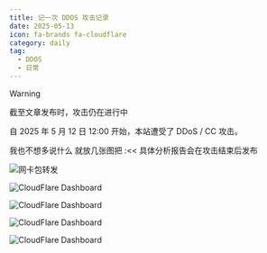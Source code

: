 ```yaml
---
title: 记一次 DDOS 攻击记录
date: 2025-05-13
icon: fa-brands fa-cloudflare
category: daily
tag:
  - DDOS
  - 日常
---
```


> [!warning]
>  截至文章发布时，攻击仍在进行中

自 2025 年 5 月 12 日 12:00 开始，本站遭受了 DDoS / CC 攻击。

我也不想多说什么 就放几张图把 :<<  具体分析报告会在攻击结束后发布

<!-- more -->

![网卡包转发](https://s3.pysio.online/cdn-cgi/image/f=avif,onerror=redirect,slow-connection-quality=50/https://s3.pysio.online/pysioimages/DDOS/VPS%20MPPS.png)

![CloudFlare Dashboard](https://s3.pysio.online/cdn-cgi/image/f=avif,onerror=redirect,slow-connection-quality=50/https://s3.pysio.online/pysioimages/DDOS/TY%20CLOUD%20FLARE%20CACHE.png)

![CloudFlare Dashboard](https://s3.pysio.online/cdn-cgi/image/f=avif,onerror=redirect,slow-connection-quality=50/https://s3.pysio.online/pysioimages/DDOS/Paths.png)

![CloudFlare Dashboard](https://s3.pysio.online/cdn-cgi/image/f=avif,onerror=redirect,slow-connection-quality=50/https://s3.pysio.online/pysioimages/DDOS/ClouFlare%20WAF.png)

![CloudFlare Dashboard](https://s3.pysio.online/cdn-cgi/image/f=avif,onerror=redirect,slow-connection-quality=50/https://s3.pysio.online/pysioimages/DDOS/30M.png)
